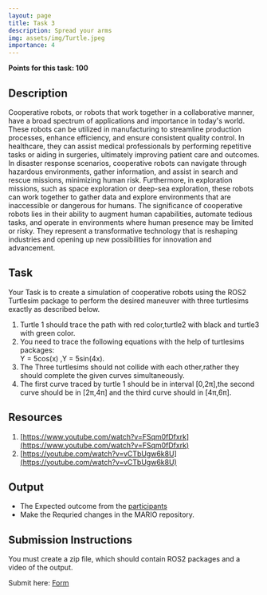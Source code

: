 ```yaml
---
layout: page
title: Task 3
description: Spread your arms
img: assets/img/Turtle.jpeg
importance: 4
---
```



**Points for this task: 100**

## Description
   
Cooperative robots, or robots that work together in a collaborative manner, have a broad spectrum of applications and importance in today's world. These robots can be utilized in manufacturing to streamline production processes, enhance efficiency, and ensure consistent quality control. In healthcare, they can assist medical professionals by performing repetitive tasks or aiding in surgeries, ultimately improving patient care and outcomes. In disaster response scenarios, cooperative robots can navigate through hazardous environments, gather information, and assist in search and rescue missions, minimizing human risk. Furthermore, in exploration missions, such as space exploration or deep-sea exploration, these robots can work together to gather data and explore environments that are inaccessible or dangerous for humans. The significance of cooperative robots lies in their ability to augment human capabilities, automate tedious tasks, and operate in environments where human presence may be limited or risky. They represent a transformative technology that is reshaping industries and opening up new possibilities for innovation and advancement.

## Task 
Your Task is to create a simulation of cooperative robots using the ROS2 Turtlesim package to perform the desired maneuver with three turtlesims exactly as described below.
   1. Turtle 1 should trace the path with red color,turtle2 with black and turtle3 with green color. 
   2. You need to trace the following equations with the help of turtlesims packages:  
       Y = 5cos(x) ,Y = 5sin(4x).
   3. The Three turtlesims should not collide with each other,rather they should complete the given curves simultaneously.
   4. The first curve traced by turtle 1 should be in interval [0,2π],the second curve should be in [2π,4π] and the third  curve should in [4π,6π].   

## Resources 
   1.  [https://www.youtube.com/watch?v=FSqm0fDfxrk](https://www.youtube.com/watch?v=FSqm0fDfxrk)
   2.  [https://youtube.com/watch?v=vCTbUgw6k8U](https://youtube.com/watch?v=vCTbUgw6k8U) 
 
   
## Output

- The Expected outcome from the [participants](https://drive.google.com/drive/u/1/folders/1CoQOc8vKLSoqLoNIptqM-c156ZXGEzq3)
- Make the Requried changes in the MARIO repository.

## Submission Instructions

You must create a zip file, which should contain ROS2 packages and a video of the output.

Submit here: [Form](https://docs.google.com/forms/d/e/1FAIpQLSee2HnaR8JB_85cTnUeQ3AU6GudDHGpdXT3K5Yr0GV6cr6K7g/viewform?usp=sf_link)

